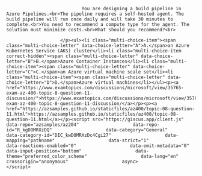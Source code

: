 <p class="card-text">
							
								You are designing a build pipeline in Azure Pipelines.<br>The pipeline requires a self-hosted agent. The build pipeline will run once daily and will take 30 minutes to complete.<br>You need to recommend a compute type for the agent. The solution must minimize costs.<br>What should you recommend?<br>
							
						</p><ul><li class="multi-choice-item"><span class="multi-choice-letter" data-choice-letter="A">A.</span>an Azure Kubernetes Service (AKS) cluster</li><li class="multi-choice-item correct-hidden"><span class="multi-choice-letter" data-choice-letter="B">B.</span>Azure Container Instances</li><li class="multi-choice-item"><span class="multi-choice-letter" data-choice-letter="C">C.</span>an Azure virtual machine scale set</li><li class="multi-choice-item"><span class="multi-choice-letter" data-choice-letter="D">D.</span>Azure virtual machines</li></ul><p><a href="https://www.examtopics.com/discussions/microsoft/view/35765-exam-az-400-topic-8-question-11-discussion/">https://www.examtopics.com/discussions/microsoft/view/35765-exam-az-400-topic-8-question-11-discussion/</a></p><p><a href="https://azsamples.github.io/staticfiles/az400/topic-08-question-11.html">https://azsamples.github.io/staticfiles/az400/topic-08-question-11.html</a></p><script src="https://giscus.app/client.js"                    data-repo="azsamples/az204"                    data-repo-id="R_kgDOMRXzDQ"                    data-category="General"                    data-category-id="DIC_kwDOMRXzDc4Cgi27"                    data-mapping="pathname"                    data-strict="1"                    data-reactions-enabled="0"                    data-emit-metadata="0"                    data-input-position="bottom"                    data-theme="preferred_color_scheme"                    data-lang="en"                    crossorigin="anonymous"                    async>                    </script>